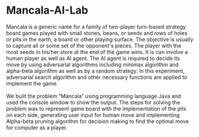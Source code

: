 # Mancala-AI-Lab
Mancala is a generic name for a family of two-player turn-based strategy board games played with small stones, beans, or seeds and rows of holes or pits in the earth, a board or other playing surface. The objective is usually to capture all or some set of the opponent's pieces. The player with the most seeds in his/her store at the end of the game wins. It is can involve a human player as well as AI agent. The AI agent is required to decide its move by using adversarial algorithms including minimax algorithm and alpha-beta algorithm as well as by a random strategy. In this experiment, adversarial search algorithm and other necessary functions are applied to implement the game.<br><br>
We built the problem “Mancala” using programming language Java
and used the console window to show the output. The steps for solving the
problem was to represent game board with the implementation of the pits on each
side, generating user input for human move and implementing Alpha-beta pruning
algorithm for decision making to find the optimal move for computer as a player.
